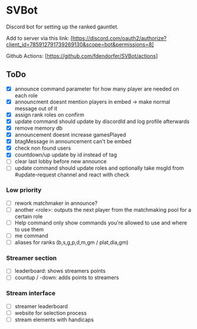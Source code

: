 # SVBot

Discord bot for setting up the ranked gauntlet.

Add to server via this link:
[https://discord.com/oauth2/authorize?client_id=785912791739269130&scope=bot&permissions=8]

Github Actions: [https://github.com/fdendorfer/SVBot/actions]

## ToDo

- [x] announce command parameter for how many player are needed on each role
- [x] announcment doesnt mention players in embed -> make normal message out of
      it
- [x] assign rank roles on confirm
- [x] update command should update by discordId and log profile afterwards
- [x] remove memory db
- [x] announcement doesnt increase gamesPlayed
- [x] btagMessage in announcement can't be embed
- [x] check non found users
- [x] countdown/up update by id instead of tag
- [ ] clear last lobby before new announce
- [ ] update command should update roles and optionally take msgId from
      #update-request channel and react with check

### Low priority

- [ ] rework matchmaker in announce?
- [ ] another \<role>: outputs the next player from the matchmaking pool for a
      certain role
- [ ] Help command only show commands you're allowed to use and where to use
      them
- [ ] me command
- [ ] aliases for ranks (b,s,g,p,d,m,gm / plat,dia,gm)

### Streamer section

- [ ] leaderboard: shows streamers points
- [ ] countup / -down: adds points to streamers

### Stream interface

- [ ] streamer leaderboard
- [ ] website for selection process
- [ ] stream elements with handicaps
